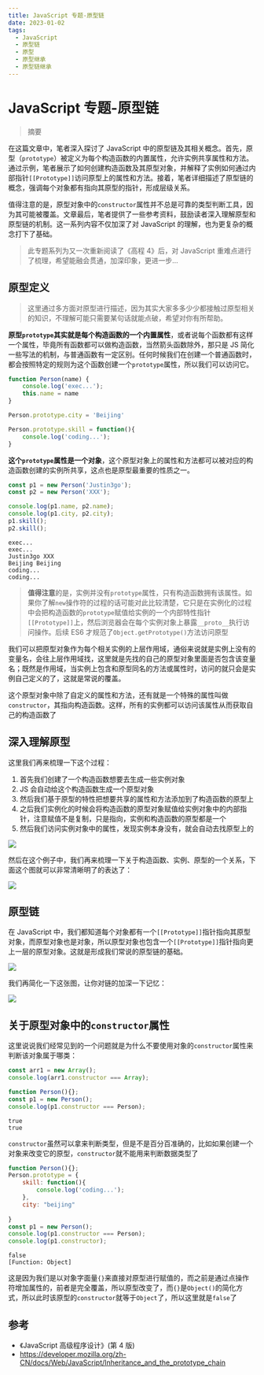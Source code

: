 ```yaml
---
title: JavaScript 专题-原型链
date: 2023-01-02
tags: 
  - JavaScript
  - 原型链
  - 原型
  - 原型继承
  - 原型链继承
---
```


# JavaScript 专题-原型链

> 摘要

<!-- DESC SEP -->

在这篇文章中，笔者深入探讨了 JavaScript 中的原型链及其相关概念。首先，原型（`prototype`）被定义为每个构造函数的内置属性，允许实例共享属性和方法。通过示例，笔者展示了如何创建构造函数及其原型对象，并解释了实例如何通过内部指针`[[Prototype]]`访问原型上的属性和方法。接着，笔者详细描述了原型链的概念，强调每个对象都有指向其原型的指针，形成层级关系。

值得注意的是，原型对象中的`constructor`属性并不总是可靠的类型判断工具，因为其可能被覆盖。文章最后，笔者提供了一些参考资料，鼓励读者深入理解原型和原型链的机制。这一系列内容不仅加深了对 JavaScript 的理解，也为更复杂的概念打下了基础。

<!-- DESC SEP -->

> 此专题系列为又一次重新阅读了《高程 4》后，对 JavaScript 重难点进行了梳理，希望能融会贯通，加深印象，更进一步...

## 原型定义

> 这里通过多方面对原型进行描述，因为其实大家多多少少都接触过原型相关的知识，不理解可能只需要某句话就能点破，希望对你有所帮助。

**原型`prototype`其实就是每个构造函数的一个内置属性**，或者说每个函数都有这样一个属性，毕竟所有函数都可以做构造函数，当然箭头函数除外，那只是 JS 简化一些写法的机制，与普通函数有一定区别。任何时候我们在创建一个普通函数时，都会按照特定的规则为这个函数创建一个`prototype`属性，所以我们可以访问它。

```js
function Person(name) {
    console.log('exec...');
    this.name = name
}

Person.prototype.city = 'Beijing'

Person.prototype.skill = function(){
    console.log('coding...');
}

```

**这个`prototype`属性是一个对象**，这个原型对象上的属性和方法都可以被对应的构造函数创建的实例所共享，这点也是原型最重要的性质之一。

```js
const p1 = new Person('Justin3go');
const p2 = new Person('XXX');

console.log(p1.name, p2.name);
console.log(p1.city, p2.city);
p1.skill();
p2.skill();
```
	exec... 
	exec... 
	Justin3go XXX 
	Beijing Beijing
	coding...
	coding...

> **值得注意**的是，实例并没有`prototype`属性，只有构造函数拥有该属性。如果你了解`new`操作符的过程的话可能对此比较清楚，它只是在实例化的过程中会把构造函数的`prototype`赋值给实例的一个内部特性指针`[[Prototype]]`上，然后浏览器会在每个实例对象上暴露`__proto__`执行访问操作。后续 ES6 才规范了`Object.getPrototype()`方法访问原型

我们可以把原型对象作为每个相关实例的上层作用域，通俗来说就是实例上没有的变量名，会往上层作用域找，这里就是先找的自己的原型对象里面是否包含该变量名；既然是作用域，当实例上包含和原型同名的方法或属性时，访问的就只会是实例自己定义的了，这就是常说的覆盖。

这个原型对象中除了自定义的属性和方法，还有就是一个特殊的属性叫做`constructor`，其指向构造函数。这样，所有的实例都可以访问该属性从而获取自己的构造函数了

## 深入理解原型

这里我们再来梳理一下这个过程：

1. 首先我们创建了一个构造函数想要去生成一些实例对象
2. JS 会自动给这个构造函数生成一个原型对象
3. 然后我们基于原型的特性把想要共享的属性和方法添加到了构造函数的原型上
4. 之后我们实例化的时候会将构造函数的原型对象赋值给实例对象中的内部指针，注意赋值不是复制，只是指向，实例和构造函数的原型都是一个
5. 然后我们访问实例对象中的属性，发现实例本身没有，就会自动去找原型上的

![](https://oss.justin3go.com/blogs/%E5%8E%9F%E5%9E%8B%E9%93%BEdemo%E7%9A%84%E6%89%A7%E8%A1%8C%E8%BF%87%E7%A8%8B.png)

然后在这个例子中，我们再来梳理一下关于构造函数、实例、原型的一个关系，下面这个图就可以非常清晰明了的表达了：

![](https://oss.justin3go.com/blogs/%E6%9E%84%E9%80%A0%E5%87%BD%E6%95%B0_%E5%AE%9E%E4%BE%8B_%E5%8E%9F%E5%9E%8B%E7%9A%84%E5%85%B3%E7%B3%BB.png)

## 原型链

在 JavaScript 中，我们都知道每个对象都有一个`[[Prototype]]`指针指向其原型对象，而原型对象也是对象，所以原型对象也包含一个`[[Prototype]]`指针指向更上一层的原型对象。这就是形成我们常说的原型链的基础。

![](https://oss.justin3go.com/blogs/%E5%8E%9F%E5%9E%8B%E9%93%BE.png)

我们再简化一下这张图，让你对链的加深一下记忆：

![](https://oss.justin3go.com/blogs/%E5%8E%9F%E5%9E%8B%E9%93%BE%E7%AE%80%E7%89%88.png)

## 关于原型对象中的`constructor`属性

这里说说我们经常见到的一个问题就是为什么不要使用对象的`constructor`属性来判断该对象属于哪类：

```js
const arr1 = new Array();
console.log(arr1.constructor === Array);

function Person(){};
const p1 = new Person();
console.log(p1.constructor === Person);
```
	true
	true

`constructor`虽然可以拿来判断类型，但是不是百分百准确的，比如如果创建一个对象来改变它的原型，`constructor`就不能用来判断数据类型了

```js
function Person(){};
Person.prototype = {
	skill: function(){
		console.log('coding...');
	},
	city: "beijing"
	
}
const p1 = new Person();
console.log(p1.constructor === Person);
console.log(p1.constructor);
```
	false
	[Function: Object]

这是因为我们是以对象字面量`{}`来直接对原型进行赋值的，而之前是通过点操作符增加属性的，前者是完全覆盖，所以原型改变了，而`{}`是`Object()`的简化方式，所以此时该原型的`constructor`就等于`Object`了，所以这里就是`false`了

## 参考
- 《JavaScript 高级程序设计》(第 4 版)
- https://developer.mozilla.org/zh-CN/docs/Web/JavaScript/Inheritance_and_the_prototype_chain

